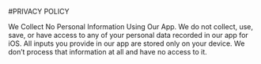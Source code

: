 #PRIVACY POLICY

We Collect No Personal Information Using Our App.
We do not collect, use, save, or have access to any of your personal data recorded in our app for iOS.
All inputs you provide in our app are stored only on your device. 
We don’t process that information at all and have no access to it.
